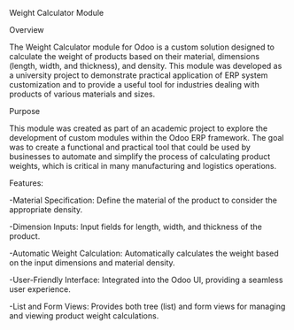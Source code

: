 Weight Calculator Module

Overview

   The Weight Calculator module for Odoo is a custom solution designed to calculate the weight of products based on their material, dimensions (length, width, and thickness), and density. This module was developed as a university project to demonstrate practical application of ERP system customization and to provide a useful tool for industries dealing with products of various materials and sizes.

Purpose

This module was created as part of an academic project to explore the development of custom modules within the Odoo ERP framework. The goal was to create a functional and practical tool that could be used by businesses to automate and simplify the process of calculating product weights, which is critical in many manufacturing and logistics operations.

Features:

-Material Specification: Define the material of the product to consider the appropriate density.

-Dimension Inputs: Input fields for length, width, and thickness of the product.

-Automatic Weight Calculation: Automatically calculates the weight based on the input dimensions and material density.

-User-Friendly Interface: Integrated into the Odoo UI, providing a seamless user experience.

-List and Form Views: Provides both tree (list) and form views for managing and viewing product weight calculations.
